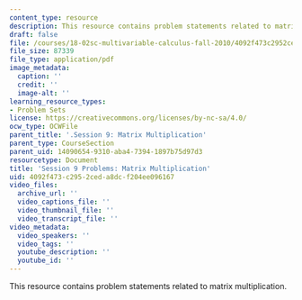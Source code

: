 ```yaml
---
content_type: resource
description: This resource contains problem statements related to matrix multiplication.
draft: false
file: /courses/18-02sc-multivariable-calculus-fall-2010/4092f473c2952ceda8dcf204ee096167_MIT18_02SC_pb_10_quest.pdf
file_size: 87339
file_type: application/pdf
image_metadata:
  caption: ''
  credit: ''
  image-alt: ''
learning_resource_types:
- Problem Sets
license: https://creativecommons.org/licenses/by-nc-sa/4.0/
ocw_type: OCWFile
parent_title: '.Session 9: Matrix Multiplication'
parent_type: CourseSection
parent_uid: 14090654-9310-aba4-7394-1897b75d97d3
resourcetype: Document
title: 'Session 9 Problems: Matrix Multiplication'
uid: 4092f473-c295-2ced-a8dc-f204ee096167
video_files:
  archive_url: ''
  video_captions_file: ''
  video_thumbnail_file: ''
  video_transcript_file: ''
video_metadata:
  video_speakers: ''
  video_tags: ''
  youtube_description: ''
  youtube_id: ''
---
```

This resource contains problem statements related to matrix multiplication.